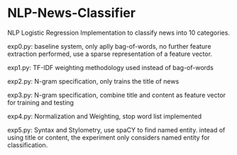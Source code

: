 # NLP-News-Classifier

NLP Logistic Regression Implementation to classify news into 10 categories.

exp0.py: baseline system, only aplly bag-of-words, no further feature extraction performed, use a sparse representation of a feature vector.

exp1.py: TF-IDF weighting methodology used instead of bag-of-words

exp2.py: N-gram specification, only trains the title of news

exp3.py: N-gram specification, combine title and content as feature vector for training and testing

exp4.py: Normalization and Weighting, stop word list implemented

exp5.py: Syntax and Stylometry, use spaCY to find named entity. intead of using title or content, the experiment only considers named entity for classification.
